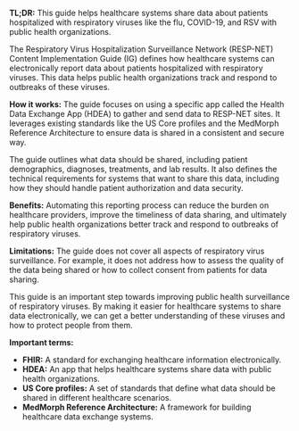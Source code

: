 **TL;DR:** This guide helps healthcare systems share data about patients hospitalized with respiratory viruses like the flu, COVID-19, and RSV with public health organizations.

The Respiratory Virus Hospitalization Surveillance Network (RESP-NET) Content Implementation Guide (IG) defines how healthcare systems can electronically report data about patients hospitalized with respiratory viruses. This data helps public health organizations track and respond to outbreaks of these viruses.

**How it works:** The guide focuses on using a specific app called the Health Data Exchange App (HDEA) to gather and send data to RESP-NET sites. It leverages existing standards like the US Core profiles and the MedMorph Reference Architecture to ensure data is shared in a consistent and secure way.

The guide outlines what data should be shared, including patient demographics, diagnoses, treatments, and lab results. It also defines the technical requirements for systems that want to share this data, including how they should handle patient authorization and data security.

**Benefits:** Automating this reporting process can reduce the burden on healthcare providers, improve the timeliness of data sharing, and ultimately help public health organizations better track and respond to outbreaks of respiratory viruses.

**Limitations:** The guide does not cover all aspects of respiratory virus surveillance. For example, it does not address how to assess the quality of the data being shared or how to collect consent from patients for data sharing. 

This guide is an important step towards improving public health surveillance of respiratory viruses. By making it easier for healthcare systems to share data electronically, we can get a better understanding of these viruses and how to protect people from them.

**Important terms:**

* **FHIR:** A standard for exchanging healthcare information electronically.
* **HDEA:** An app that helps healthcare systems share data with public health organizations.
* **US Core profiles:** A set of standards that define what data should be shared in different healthcare scenarios.
* **MedMorph Reference Architecture:** A framework for building healthcare data exchange systems.
